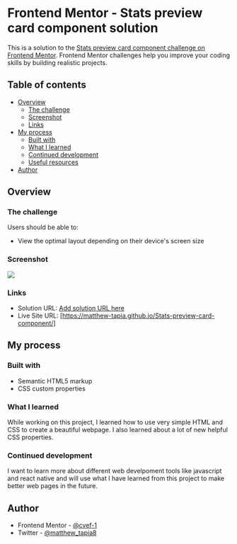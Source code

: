 # Frontend Mentor - Stats preview card component solution

This is a solution to the [Stats preview card component challenge on Frontend Mentor](https://www.frontendmentor.io/challenges/stats-preview-card-component-8JqbgoU62). Frontend Mentor challenges help you improve your coding skills by building realistic projects. 

## Table of contents

- [Overview](#overview)
  - [The challenge](#the-challenge)
  - [Screenshot](#screenshot)
  - [Links](#links)
- [My process](#my-process)
  - [Built with](#built-with)
  - [What I learned](#what-i-learned)
  - [Continued development](#continued-development)
  - [Useful resources](#useful-resources)
- [Author](#author)


## Overview

### The challenge

Users should be able to:

- View the optimal layout depending on their device's screen size

### Screenshot

![](https://i.imgur.com/KmUe5DC.png)

### Links

- Solution URL: [Add solution URL here](https://your-solution-url.com)
- Live Site URL: [https://matthew-tapia.github.io/Stats-preview-card-component/]

## My process

### Built with

- Semantic HTML5 markup
- CSS custom properties

### What I learned

While working on this project, I learned how to use very simple HTML and CSS to create a beautiful webpage. I also learned about a lot of new helpful CSS properties.

### Continued development

I want to learn more about different web develpoment tools like javascript and react native and will use what I have learned from this project to make better web pages in the future.


## Author

- Frontend Mentor - [@cvef-1](https://www.frontendmentor.io/profile/cvef-1)
- Twitter - [@matthew_tapia8](https://twitter.com/matthew_tapia8)


